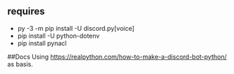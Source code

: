 ## requires 
- py -3 -m pip install -U discord.py[voice]
- pip install -U python-dotenv
- pip install pynacl


##Docs
Using https://realpython.com/how-to-make-a-discord-bot-python/ as basis.